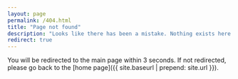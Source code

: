 ```yaml
---
layout: page
permalink: /404.html
title: "Page not found"
description: "Looks like there has been a mistake. Nothing exists here."
redirect: true
---
```

You will be redirected to the main page within 3 seconds. If not redirected, please go back to the
[home page]({{ site.baseurl | prepend: site.url }}).
